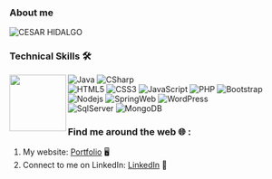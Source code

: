 ### About me
![CESAR HIDALGO](https://user-images.githubusercontent.com/81395358/152432163-57ee1122-6ba3-4d8f-8f88-b223f25afa61.png)

### Technical Skills 🛠️

<img align="left" width="100" height="100" src="https://user-images.githubusercontent.com/81395358/152433454-596543bd-e015-4d4b-a26c-a8f1d3e7a232.png">

![Java](https://img.shields.io/badge/-Java%20SE-red)
![CSharp](https://img.shields.io/badge/-CSharp-%238130a1)
<br>
![HTML5](https://img.shields.io/badge/-HTML%205-%23e44d27)
![CSS3](https://img.shields.io/badge/-CSS%203-%231572b6)
![JavaScript](https://img.shields.io/badge/-JavaScript-%23ffe35a)
![PHP](https://img.shields.io/badge/-PHP-%238c9bd6)
![Bootstrap](https://img.shields.io/badge/-Bootstrap-blueviolet)
<br>
![Nodejs](https://img.shields.io/badge/-Node%20JS-%2378b45f)
![SpringWeb](https://img.shields.io/badge/-Spring%20MVC-%23ffffff)
![WordPress](https://img.shields.io/badge/-WordPress-%2300749a)
<br>
![SqlServer](https://img.shields.io/badge/-SQL%20Server-%23b11e23)
![MongoDB](https://img.shields.io/badge/-Mongo%20DB-%2312924f)

### Find me around the web 🌐 :
1. My website: [Portfolio](https://portfolio-cesar-hidalgo.herokuapp.com/home-en) 🖥️
2. Connect to me on LinkedIn: [LinkedIn](https://www.linkedin.com/in/cesar-hidalgo-rojas-626022200) 💼
